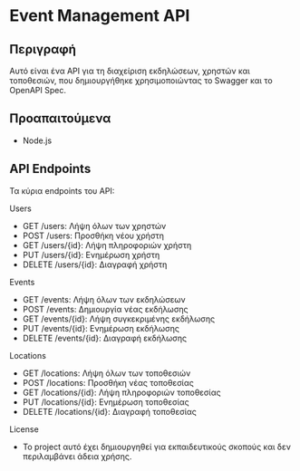 # Event Management API

## Περιγραφή
Αυτό είναι ένα API για τη διαχείριση εκδηλώσεων, χρηστών και τοποθεσιών, που δημιουργήθηκε χρησιμοποιώντας το Swagger και το OpenAPI Spec.

## Προαπαιτούμενα
- Node.js

## API Endpoints

Τα κύρια endpoints του API:

Users
- GET /users: Λήψη όλων των χρηστών
- POST /users: Προσθήκη νέου χρήστη
- GET /users/{id}: Λήψη πληροφοριών χρήστη
- PUT /users/{id}: Ενημέρωση χρήστη
- DELETE /users/{id}: Διαγραφή χρήστη

Events
- GET /events: Λήψη όλων των εκδηλώσεων
- POST /events: Δημιουργία νέας εκδήλωσης
- GET /events/{id}: Λήψη συγκεκριμένης εκδήλωσης
- PUT /events/{id}: Ενημέρωση εκδήλωσης
- DELETE /events/{id}: Διαγραφή εκδήλωσης

Locations
- GET /locations: Λήψη όλων των τοποθεσιών
- POST /locations: Προσθήκη νέας τοποθεσίας
- GET /locations/{id}: Λήψη πληροφοριών τοποθεσίας
- PUT /locations/{id}: Ενημέρωση τοποθεσίας
- DELETE /locations/{id}: Διαγραφή τοποθεσίας

License
- Το project αυτό έχει δημιουργηθεί για εκπαιδευτικούς σκοπούς και δεν περιλαμβάνει άδεια χρήσης.

